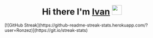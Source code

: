 <h1 align="center">Hi there I'm <a href="https://daniilshat.ru/" target="_blank"> Ivan</a> 
<img src="https://github.com/blackcater/blackcater/raw/main/images/Hi.gif" height="32"/></h1>
[![GitHub Streak](https://github-readme-streak-stats.herokuapp.com/?user=Ronzez)](https://git.io/streak-stats)
